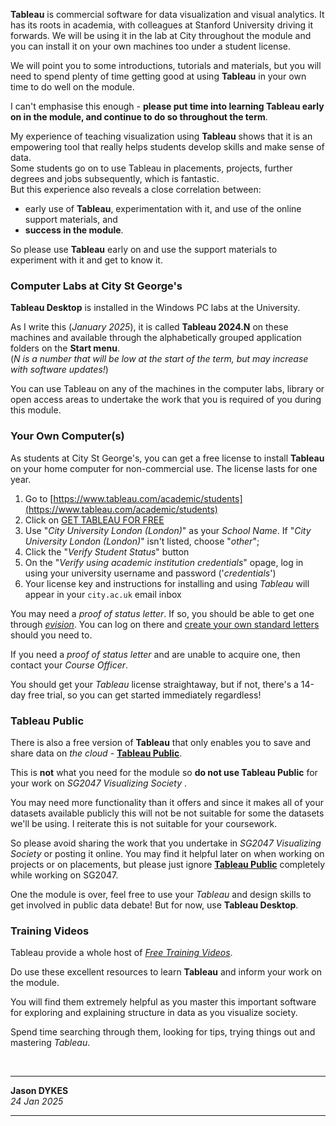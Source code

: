 <!---
.tableau 		{padding:0.2em; padding-left:0.5em; padding-right:0.5em; color:#fff; background-color:#f80; font-size:90%}
.tableau a:visited	{color:#fff}
  --->

<!---
We will be using **Tableau** throughout the module and for your coursework assignment. This page tells you how to access the software and install it for use on your own computer(s).

We will be using **Tableau** throughout the module and for your coursework assignment. The software is installed on the computers in the University computer labs.
This page tells you how to access the software for use on your own computer(s).
We will start using **Tableau** in about week 03.

  --->

<link rel="stylesheet" href="https://jsndyks.github.io/sg2047/css/sg2047.css">
<!-- https://jsndyks.github.io/sg2047/css/sg2047.css -->

**Tableau** is commercial software for data visualization and visual analytics.
It has its roots in academia, with colleagues at Stanford University driving it forwards.
We will be using it in the lab at City throughout the module and you can install it on your own machines too under a student license.

We will point you to some introductions, tutorials and materials, but you will need to spend plenty of time getting good at using **Tableau** in your own time to do well on the module.

<div class="postIt" markdown=1>

I can't emphasise this enough - **please put time into learning Tableau early on in the module, and continue to do so throughout the term**.

My experience of teaching visualization using **Tableau** shows that it is an empowering tool that really helps students develop skills and make sense of data.<br/>
Some students go on to use Tableau in placements, projects, further degrees and jobs subsequently, which is fantastic.<br/>
But this experience also reveals a close correlation between:

- early use of **Tableau**, experimentation with it, and use of the online support materials, and
- **success in the module**.

So please use **Tableau** early on and use the support materials to experiment with it and get to know it.

</div>

<!--- --- --->

### Computer Labs at City St George's

**Tableau Desktop** is installed in the Windows PC labs at the University.

As I write this (_January 2025_), it is called **Tableau 2024.N** on these machines and available through the alphabetically grouped application folders on the **Start menu**.<br/>(_N is a number that will be low at the start of the term, but may increase with software updates!_)

You can use Tableau on any of the machines in the computer labs, library or open access areas to undertake the work that you is required of you during this module.

<!--- --- --->

### Your Own Computer(s)

As students at City St George's, you can get a free license to install **Tableau** on your home computer for non-commercial use.
The license lasts for one year.

<!---
<ol>
<li>Download Tableau Desktop :
  <br/><a href="http://www.tableau.com/products/desktop">http://www.tableau.com/products/desktop</a><br/>&nbsp;&nbsp;&nbsp;&nbsp;&raquo;&nbsp;&nbsp;click on <span class="tableau"><a href="https://www.tableau.com/products/desktop/download">TRY IT FOR FREE</a></span>;</li>
<li>Register your student credentials with Tableau :
  <br/><a href="http://www.tableau.com/academic/students">http://www.tableau.com/academic/students</a>
  <br/>&nbsp;&nbsp;&nbsp;&nbsp;&raquo;&nbsp;&nbsp;click on <span class="tableau"><a href="https://www.tableau.com/products/desktop/download">GET TABLEAU FOR FREE</a></span>
  <br/>If "<i>City University London</i>" isn't listed, choose "<i>other</i>";</li>
<li>Submit your proof of status letter - you can obtain this and other standard letters online from City through e-Vision:
  <br/><a href="https://evision.city.ac.uk/urd/sits.urd/run/siw_lgn">Create your own standard letters</a></li>
</ol>
  --->

1. Go to [https://www.tableau.com/academic/students](https://www.tableau.com/academic/students)
1. Click on <a class="tableau" href="https://www.tableau.com/products/desktop/download">GET TABLEAU FOR FREE</a>
1. Use "_City University London (London)_" as your _School Name_.
   If "_City University London (London)_" isn't listed, choose "_other_";</li>
1. Click the "_Verify Student Status_" button
1. On the "_Verify using academic institution credentials_" opage, log in using your university username and password ('_credentials_')
1. Your license key and instructions for installing and using _Tableau_ will appear in your <code>city.ac.uk</code> email inbox

You may need a _proof of status letter_. If so, you should be able to get one through [_evision_](https://evision.city.ac.uk).
You can log on there and [create your own standard letters](https://evision.city.ac.uk/urd/sits.urd/run/siw_lgn) should you need to.

If you need a _proof of status letter_ and are unable to acquire one, then contact your _Course Officer_.

You should get your _Tableau_ license straightaway, but if not, there's a 14-day free trial, so you can get started immediately regardless!

<!--- --- --->

### Tableau Public

There is also a free version of **Tableau** that only enables you to save and share data on _the cloud_ - [**Tableau Public**](https://public.tableau.com/app/discover).

This is **not** what you need for the module so **do not use Tableau Public** for your work on _SG2047 Visualizing Society_ .

You may need more functionality than it offers and since it makes all of your datasets available publicly this will not be not suitable for some the datasets we'll be using.
I reiterate this is not suitable for your coursework.

So please avoid sharing the work that you undertake in _SG2047 Visualizing Society_ or posting it online.
You may find it helpful later on when working on projects or on placements, but please just ignore [**Tableau Public**](https://public.tableau.com/app/discover) completely while working on SG2047.

One the module is over, feel free to use your _Tableau_ and design skills to get involved in public data debate! But for now, use **Tableau Desktop**.

<!--- --- --->

### Training Videos

Tableau provide a whole host of [_Free Training Videos_](https://moodle4.city.ac.uk/mod/page/view.php?id=824654).

Do use these excellent resources to learn **Tableau** and inform your work on the module.

You will find them extremely helpful as you master this important software for exploring and explaining structure in data as you visualize society.

Spend time searching through them, looking for tips, trying things out and mastering _Tableau_.

&nbsp;

---

**Jason DYKES**<br/>
_24 Jan 2025_

---
